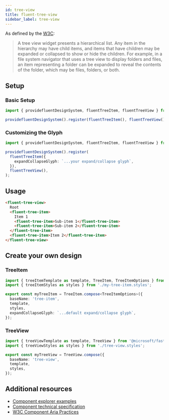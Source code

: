 ```yaml
---
id: tree-view
title: fluent-tree-view
sidebar_label: tree-view
---
```


As defined by the [W3C](https://w3c.github.io/aria/#tree):

> A tree view widget presents a hierarchical list. Any item in the hierarchy may have child items, and items that have children may be expanded or collapsed to show or hide the children. For example, in a file system navigator that uses a tree view to display folders and files, an item representing a folder can be expanded to reveal the contents of the folder, which may be files, folders, or both.

## Setup

### Basic Setup

```ts
import { providefluentDesignSystem, fluentTreeItem, fluentTreeView } from '@fluentui/web-components';

providefluentDesignSystem().register(fluentTreeItem(), fluentTreeView());
```

### Customizing the Glyph

```ts
import { providefluentDesignSystem, fluentTreeItem, fluentTreeView } from '@fluentui/web-components';

providefluentDesignSystem().register(
  fluentTreeItem({
    expandCollapseGlyph: `...your expand/collapse glyph`,
  }),
  fluentTreeView(),
);
```

## Usage

```html live
<fluent-tree-view>
  Root
  <fluent-tree-item>
    Item 1
    <fluent-tree-item>Sub-item 1</fluent-tree-item>
    <fluent-tree-item>Sub-item 2</fluent-tree-item>
  </fluent-tree-item>
  <fluent-tree-item>Item 2</fluent-tree-item>
</fluent-tree-view>
```

## Create your own design

### TreeItem

```ts
import { treeItemTemplate as template, TreeItem, TreeItemOptions } from '@microsoft/fast-foundation';
import { treeItemStyles as styles } from './my-tree-item.styles';

export const myTreeItem = TreeItem.compose<TreeItemOptions>({
  baseName: 'tree-item',
  template,
  styles,
  expandCollapseGlyph: `...default expand/collapse glyph`,
});
```

### TreeView

```ts
import { treeViewTemplate as template, TreeView } from '@microsoft/fast-foundation';
import { treeViewStyles as styles } from './tree-view.styles';

export const myTreeView = TreeView.compose({
  baseName: 'tree-view',
  template,
  styles,
});
```

## Additional resources

- [Component explorer examples](https://explore.fast.design/components/fast-tree-view)
- [Component technical specification](https://github.com/microsoft/fast/blob/master/packages/web-components/fast-foundation/src/tree-view/tree-view.spec.md)
- [W3C Component Aria Practices](https://www.w3.org/TR/wai-aria/#tree)

